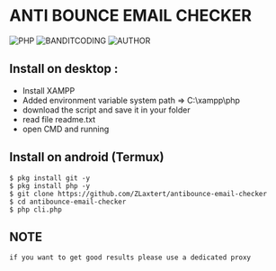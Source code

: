 # ANTI BOUNCE EMAIL CHECKER
![PHP](https://img.shields.io/badge/language-PHP-blue.svg)
![BANDITCODING](https://img.shields.io/badge/Team-Banditcoding-green)
![AUTHOR](https://img.shields.io/badge/Author-Zlaxtert-orange)

## Install on desktop : 
- Install XAMPP
- Added environment variable system path => C:\xampp\php
- download the script and save it in your folder
- read file readme.txt
- open CMD and running

## Install on android (Termux)
    $ pkg install git -y
    $ pkg install php -y
    $ git clone https://github.com/ZLaxtert/antibounce-email-checker
    $ cd antibounce-email-checker
    $ php cli.php

## NOTE
    if you want to get good results please use a dedicated proxy
